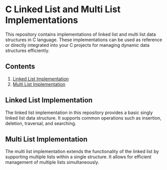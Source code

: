 # C Linked List and Multi List Implementations

This repository contains implementations of linked list and multi list data structures in C language. These implementations can be used as reference or directly integrated into your C projects for managing dynamic data structures efficiently.

## Contents

1. [Linked List Implementation](#linked-list-implementation)
2. [Multi List Implementation](#multi-list-implementation)
   
## Linked List Implementation

The linked list implementation in this repository provides a basic singly linked list data structure. It supports common operations such as insertion, deletion, traversal, and searching.

## Multi List Implementation

The multi list implementation extends the functionality of the linked list by supporting multiple lists within a single structure. It allows for efficient management of multiple lists simultaneously.
